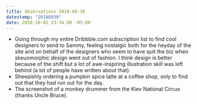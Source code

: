 ```yaml
---
title: Observations 2018-09-30
datestamp: "20180930"
date: 2018-10-01 23:34:00 -05:00
---
```


- Going through my entire Dribbble.com subscription list to find cool designers to send to Sammy, feeling nostalgic both for the heyday of the site and on behalf of the designers who seem to have quit the biz when skeuomorphic design went out of fashion. I think design is better because of the shift but a lot of awe-inspiring illustration skill was left behind (a lot of people have written about that).
- Sheepishly ordering a pumpkin spice latte at a coffee shop, only to find out that they had run out for the day.
- The screenshot of a monkey drummer from the Kiev National Circus (thanks Uncle Bruce).
